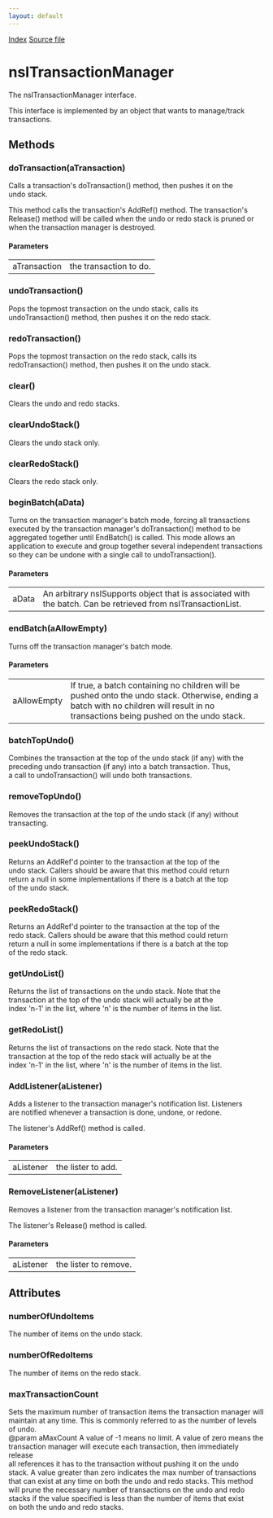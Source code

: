 ```yaml
---
layout: default
---
```

<div id='links'><a href="../index.html">Index</a>
<a href="http://dxr.mozilla.org/mozilla-central/source/editor/txmgr/nsITransactionManager.idl">Source file</a>
</div>

# nsITransactionManager #
  
The nsITransactionManager interface.  
<P>  
This interface is implemented by an object that wants to  
manage/track transactions.  
  

## Methods ##

### doTransaction(aTransaction) ###
  
Calls a transaction's doTransaction() method, then pushes it on the  
undo stack.  
<P>  
This method calls the transaction's AddRef() method.  
The transaction's Release() method will be called when the undo or redo  
stack is pruned or when the transaction manager is destroyed.  
  

#### Parameters ####

<table>

<tr>
<td>aTransaction</td>
<td>the transaction to do.  
</td>
</tr>

</table>

### undoTransaction() ###
  
Pops the topmost transaction on the undo stack, calls its  
undoTransaction() method, then pushes it on the redo stack.  
  

### redoTransaction() ###
  
Pops the topmost transaction on the redo stack, calls its  
redoTransaction() method, then pushes it on the undo stack.  
  

### clear() ###
  
Clears the undo and redo stacks.  
  

### clearUndoStack() ###
  
Clears the undo stack only.  
  

### clearRedoStack() ###
  
Clears the redo stack only.  
  

### beginBatch(aData) ###
  
Turns on the transaction manager's batch mode, forcing all transactions  
executed by the transaction manager's doTransaction() method to be  
aggregated together until EndBatch() is called.  This mode allows an  
application to execute and group together several independent transactions  
so they can be undone with a single call to undoTransaction().  
  

#### Parameters ####

<table>

<tr>
<td>aData</td>
<td>An arbitrary nsISupports object that is associated with the  
batch. Can be retrieved from nsITransactionList.  
</td>
</tr>

</table>

### endBatch(aAllowEmpty) ###
  
Turns off the transaction manager's batch mode.  
  

#### Parameters ####

<table>

<tr>
<td>aAllowEmpty</td>
<td>If true, a batch containing no children will be  
pushed onto the undo stack. Otherwise, ending a batch with no  
children will result in no transactions being pushed on the undo stack.  
</td>
</tr>

</table>

### batchTopUndo() ###
  
Combines the transaction at the top of the undo stack (if any) with the  
preceding undo transaction (if any) into a batch transaction. Thus,  
a call to undoTransaction() will undo both transactions.  
  

### removeTopUndo() ###
  
Removes the transaction at the top of the undo stack (if any) without  
transacting.  
  

### peekUndoStack() ###
  
Returns an AddRef'd pointer to the transaction at the top of the  
undo stack. Callers should be aware that this method could return  
return a null in some implementations if there is a batch at the top  
of the undo stack.  
  

### peekRedoStack() ###
  
Returns an AddRef'd pointer to the transaction at the top of the  
redo stack. Callers should be aware that this method could return  
return a null in some implementations if there is a batch at the top  
of the redo stack.  
  

### getUndoList() ###
  
Returns the list of transactions on the undo stack. Note that the  
transaction at the top of the undo stack will actually be at the  
index 'n-1' in the list, where 'n' is the number of items in the list.  
  

### getRedoList() ###
  
Returns the list of transactions on the redo stack. Note that the  
transaction at the top of the redo stack will actually be at the  
index 'n-1' in the list, where 'n' is the number of items in the list.  
  

### AddListener(aListener) ###
  
Adds a listener to the transaction manager's notification list. Listeners  
are notified whenever a transaction is done, undone, or redone.  
<P>  
The listener's AddRef() method is called.  
  

#### Parameters ####

<table>

<tr>
<td>aListener</td>
<td>the lister to add.  
</td>
</tr>

</table>

### RemoveListener(aListener) ###
  
Removes a listener from the transaction manager's notification list.  
<P>  
The listener's Release() method is called.  
  

#### Parameters ####

<table>

<tr>
<td>aListener</td>
<td>the lister to remove.  
</td>
</tr>

</table>

## Attributes ##

### numberOfUndoItems ###
  
The number of items on the undo stack.  
  

### numberOfRedoItems ###
  
The number of items on the redo stack.  
  

### maxTransactionCount ###
  
Sets the maximum number of transaction items the transaction manager will  
maintain at any time. This is commonly referred to as the number of levels  
of undo.  
@param aMaxCount A value of -1 means no limit. A value of zero means the  
transaction manager will execute each transaction, then immediately release  
all references it has to the transaction without pushing it on the undo  
stack. A value greater than zero indicates the max number of transactions  
that can exist at any time on both the undo and redo stacks. This method  
will prune the necessary number of transactions on the undo and redo  
stacks if the value specified is less than the number of items that exist  
on both the undo and redo stacks.  
  
